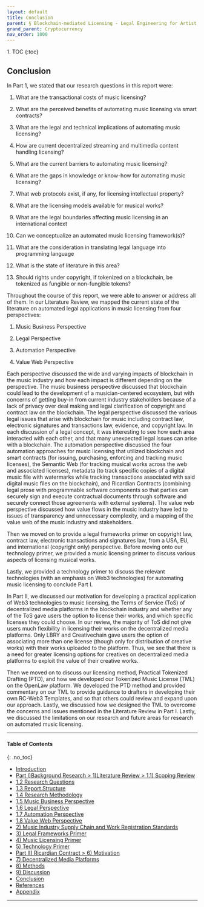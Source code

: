 ```yaml
---
layout: default
title: Conclusion 
parent: § Blockchain-mediated Licensing - Legal Engineering for Artist Empowerment  
grand_parent: Cryptocurrency 
nav_order: 1000 
---
```

<style>
.dont-break-out {
  /* These are technically the same, but use both */
  overflow-wrap: break-word;
  word-wrap: break-word;

  -ms-word-break: break-all;
  /* This is the dangerous one in WebKit, as it breaks things wherever */
  word-break: break-all;
  /* Instead use this non-standard one: */
  word-break: break-word;
}

.youtube-container {
    position: relative;
    width: 100%;
    height: 0;
    padding-bottom: 56.25%;
}
.youtube-video {
    position: absolute;
    top: 0;
    left: 0;
    width: 100%;
    height: 100%;
}

</style>

<div class="dont-break-out" markdown="1">
1. TOC
{:toc}

## Conclusion

In Part 1, we stated that our research questions in this report were:

1. What are the transactional costs of music licensing?

1. What are the perceived benefits of automating music licensing via smart contracts?

1. What are the legal and technical implications of automating music licensing?

1. How are current decentralized streaming and multimedia content handling licensing?

1. What are the current barriers to automating music licensing?

1. What are the gaps in knowledge or know-how for automating music licensing?

1. What web protocols exist, if any, for licensing intellectual property?

1. What are the licensing models available for musical works?

1. What are the legal boundaries affecting music licensing in an international context

1. Can we conceptualize an automated music licensing framework(s)?

1. What are the consideration in translating legal language into programming language

1. What is the state of literature in this area?

1. Should rights under copyright, if tokenized on a blockchain, be tokenized as fungible or non-fungible tokens?

Throughout the course of this report, we were able to answer or address all of them. In our Literature Review, we mapped the current state of the literature on automated legal applications in music licensing from four perspectives:

1. Music Business Perspective

1. Legal Perspective

1. Automation Perspective

1. Value Web Perspective

Each perspective discussed the wide and varying impacts of blockchain in the music industry and how each impact is different depending on the perspective. The music business perspective discussed that blockchain could lead to the development of a musician-centered ecosystem, but with concerns of getting buy-in from current industry stakeholders because of a lack of privacy over deal making and legal clarification of copyright and contract law on the blockchain. The legal perspective discussed the various legal issues that arise with blockchain for music including contract law, electronic signatures and transactions law, evidence, and copyright law. In each discussion of a legal concept, it was interesting to see how each area interacted with each other, and that many unexpected legal issues can arise with a blockchain. The automation perspective discussed the four automation approaches for music licensing that utilized blockchain and smart contracts (for issuing, purchasing, enforcing and tracking music licenses), the Semantic Web (for tracking musical works across the web and associated licenses), metadata (to track specific copies of a digital music file with watermarks while tracking transactions associated with said digital music files on the blockchain), and Ricardian Contracts (combining legal prose with programmable software components so that parties can securely sign and execute contractual documents through software and securely connect those agreements with external systems). The value web perspective discussed how value flows in the music industry have led to issues of transparency and unnecessary complexity, and a mapping of the value web of the music industry and stakeholders.

Then we moved on to provide a legal frameworks primer on copyright law, contract law, electronic transactions and signatures law, from a USA, EU, and international (copyright only) perspective. Before moving onto our technology primer, we provided a music licensing primer to discuss various aspects of licensing musical works.

Lastly, we provided a technology primer to discuss the relevant technologies (with an emphasis on Web3 technologies) for automating music licensing to conclude Part I.

In Part II, we discussed our motivation for developing a practical application of Web3 technologies to music licensing, the Terms of Service (ToS) of decentralized media platforms in the blockchain industry and whether any of the ToS gave users the option to license their works, and which specific licenses they could choose. In our review, the majority of ToS did not give users much  flexibility in licensing their works on the decentralized media platforms. Only LBRY and Creativechain gave users the option of associating more than one license (though only for distribution of creative works) with their works uploaded to the platform. Thus, we see that there is a need for greater licensing options for creatives on decentralized media platforms to exploit the value of their creative works.

Then we moved on to discuss our licensing method, Practical Tokenized Drafting (PTD), and how we developed our Tokenized Music License (TML) on the OpenLaw platform. We developed the PTD method and provided commentary on our TML to provide guidance to drafters in developing their own RC-Web3 Templates, and so that others could review and expand upon our approach. Lastly, we discussed how we designed the TML to overcome the concerns and issues mentioned in the Literature Review in Part I. Lastly, we discussed the limitations on our research and future areas for research on automated music licensing.

***

#### Table of Contents
{: .no_toc}

<ul><li> <a href="/docs/cryptocurrency/blockchain-mediated-licensing-1/">Introduction</a></li><li> <a href="/docs/cryptocurrency/blockchain-mediated-licensing-2/">Part I)Background Research &gt; 1)Literature Review &gt; 1.1) Scoping Review</a></li><li> <a href="/docs/cryptocurrency/blockchain-mediated-licensing-3/">1.2 Research Questions</a></li><li> <a href="/docs/cryptocurrency/blockchain-mediated-licensing-4/">1.3 Report Structure</a></li><li> <a href="/docs/cryptocurrency/blockchain-mediated-licensing-5/">1.4 Research Methodology</a></li><li> <a href="/docs/cryptocurrency/blockchain-mediated-licensing-6/">1.5 Music Business Perspective</a></li><li> <a href="/docs/cryptocurrency/blockchain-mediated-licensing-7/">1.6 Legal Perspective</a></li><li> <a href="/docs/cryptocurrency/blockchain-mediated-licensing-8/">1.7 Automation Perspective</a></li><li> <a href="/docs/cryptocurrency/blockchain-mediated-licensing-9/">1.8 Value Web Perspective</a></li><li> <a href="/docs/cryptocurrency/blockchain-mediated-licensing-20/">2) Music Industry Supply Chain and Work Registration Standards</a></li><li> <a href="/docs/cryptocurrency/blockchain-mediated-licensing-30/">3) Legal Frameworks Primer</a></li><li> <a href="/docs/cryptocurrency/blockchain-mediated-licensing-40/">4) Music Licensing Primer</a></li><li> <a href="/docs/cryptocurrency/blockchain-mediated-licensing-50/">5) Technology Primer</a></li><li> <a href="/docs/cryptocurrency/blockchain-mediated-licensing-60/">Part II) Ricardian Contract &gt; 6) Motivation</a></li><li> <a href="/docs/cryptocurrency/blockchain-mediated-licensing-70/">7) Decentralized Media Platforms</a></li><li> <a href="/docs/cryptocurrency/blockchain-mediated-licensing-80/">8) Methods</a></li><li> <a href="/docs/cryptocurrency/blockchain-mediated-licensing-90/">9) Discussion</a></li><li> <a href="/docs/cryptocurrency/blockchain-mediated-licensing-100/">Conclusion</a></li><li> <a href="/docs/cryptocurrency/blockchain-mediated-licensing-110/">References</a></li><li> <a href="/docs/cryptocurrency/blockchain-mediated-licensing-120/">Appendix</a></li></ul>

***

</div>
